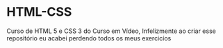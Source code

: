 # HTML-CSS
 Curso de HTML 5 e CSS 3 do Curso em Vídeo, Infelizmente ao criar esse repositório eu acabei perdendo todos os meus exercicíos
